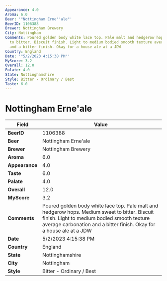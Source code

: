 ```yaml
---
Appearance: 4.0
Aroma: 6.0
Beer: '"Nottingham Erne''ale"'
BeerID: 1106388
Brewer: Nottingham Brewery
City: Nottingham
Comments: Poured golden body white lace top. Pale malt and hedgerow hops. Medium sweet
  to bitter. Biscuit finish. Light to medium bodied smooth texture average carbonation
  and a bitter finish. Okay for a house ale at a JDW
Country: England
Date: '"5/2/2023 4:15:38 PM"'
MyScore: 3.2
Overall: 12.0
Palate: 4.0
State: Nottinghamshire
Style: Bitter - Ordinary / Best
Taste: 6.0
---
```


# Nottingham Erne'ale

| Field         | Value |
|---------------|-------|
| **BeerID** | 1106388 |
| **Beer** | Nottingham Erne'ale |
| **Brewer** | Nottingham Brewery |
| **Aroma** | 6.0 |
| **Appearance** | 4.0 |
| **Taste** | 6.0 |
| **Palate** | 4.0 |
| **Overall** | 12.0 |
| **MyScore** | 3.2 |
| **Comments** | Poured golden body white lace top. Pale malt and hedgerow hops. Medium sweet to bitter. Biscuit finish. Light to medium bodied smooth texture average carbonation and a bitter finish. Okay for a house ale at a JDW |
| **Date** | 5/2/2023 4:15:38 PM |
| **Country** | England |
| **State** | Nottinghamshire |
| **City** | Nottingham |
| **Style** | Bitter - Ordinary / Best |
